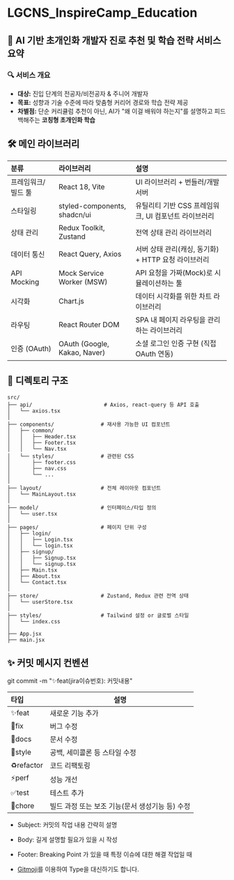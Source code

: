 # LGCNS_InspireCamp_Education

## 🧠 **AI 기반 초개인화 개발자 진로 추천 및 학습 전략 서비스 요약**

### 🔍 서비스 개요

- **대상:** 진입 단계의 전공자/비전공자 & 주니어 개발자
- **목표:** 성향과 기술 수준에 따라 맞춤형 커리어 경로와 학습 전략 제공
- **차별점:** 단순 커리큘럼 추천이 아닌, AI가 "왜 이걸 배워야 하는지"를 설명하고 피드백해주는 **코칭형 초개인화 학습**

## 🛠 메인 라이브러리

| 분류 | 라이브러리 | 설명 |
| :--- | :--- | :--- |
| 프레임워크/빌드 툴 | React 18, Vite | UI 라이브러리 + 번들러/개발서버 |
| 스타일링 | styled-components, shadcn/ui | 유틸리티 기반 CSS 프레임워크, UI 컴포넌트 라이브러리 |
| 상태 관리 | Redux Toolkit, Zustand | 전역 상태 관리 라이브러리 |
| 데이터 통신 | React Query, Axios | 서버 상태 관리(캐싱, 동기화) + HTTP 요청 라이브러리 |
| API Mocking | Mock Service Worker (MSW) | API 요청을 가짜(Mock)로 시뮬레이션하는 툴 |
| 시각화 | Chart.js | 데이터 시각화를 위한 차트 라이브러리 |
| 라우팅 | React Router DOM | SPA 내 페이지 라우팅을 관리하는 라이브러리 |
| 인증 (OAuth) | OAuth (Google, Kakao, Naver) | 소셜 로그인 인증 구현 (직접 OAuth 연동) |


## 📂 디렉토리 구조
```
src/
├── api/                       # Axios, react-query 등 API 호출
│   └── axios.tsx
│
├── components/               # 재사용 가능한 UI 컴포넌트
│   ├── common/
│   │   ├── Header.tsx
│   │   ├── Footer.tsx
│   │   └── Nav.tsx
│   └── styles/               # 관련된 CSS
│       ├── footer.css
│       ├── nav.css
│       └── ...
│
├── layout/                   # 전체 레이아웃 컴포넌트
│   └── MainLayout.tsx
│
├── model/                    # 인터페이스/타입 정의
│   └── user.tsx
│
├── pages/                    # 페이지 단위 구성
│   ├── login/
│   │   ├── Login.tsx
│   │   └── login.tsx
│   ├── signup/
│   │   ├── Signup.tsx
│   │   └── signup.tsx
│   ├── Main.tsx
│   ├── About.tsx
│   └── Contact.tsx
│
├── store/                    # Zustand, Redux 관련 전역 상태
│   └── userStore.tsx
│
├── styles/                   # Tailwind 설정 or 글로벌 스타일
│   └── index.css
│
├── App.jsx
├── main.jsx
```
## ✨ 커밋 메시지 컨벤션
git commit -m "✨feat(jira이슈번호): 커밋내용"

| 타입 | 설명 |
| :- | - |
| ✨feat | 새로운 기능 추가 |  
| 🐛fix | 버그 수정 |  
| 📝docs | 문서 수정 |  
| 💄style | 공백, 세미콜론 등 스타일 수정 |  
| ♻️refactor | 코드 리팩토링 |  
| ⚡️perf | 성능 개선 | 
| ✅test | 테스트 추가 | 
| 👷chore | 빌드 과정 또는 보조 기능(문서 생성기능 등) 수정 | 

* Subject: 
커밋의 작업 내용 간략히 설명

* Body: 
길게 설명할 필요가 있을 시 작성

* Footer: 
Breaking Point 가 있을 때
특정 이슈에 대한 해결 작업일 때

* [Gitmoji](https://gitmoji.dev/)를 이용하여 Type을 대신하기도 합니다.

